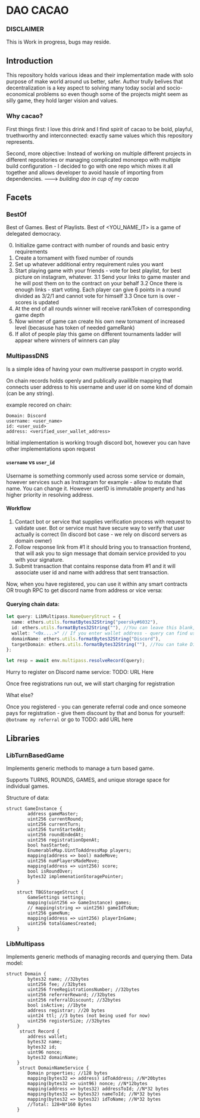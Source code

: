 # DAO CACAO

### DISCLAIMER
This is Work in progress, bugs may reside.

## Introduction

This repository holds various ideas and their implementation made with solo purpose of make world around us better, safer. Author trully belives that decentralization is a key aspect to solving many today social and socio-economical problems so even though some of the projects might seem as silly game, they hold larger vision and values.

### Why cacao?
First things first: I love this drink and I find spirit of cacao to be bold, playful, truethworthy and interconnected: exactly same values which this repository represents.

Second, more objective: Instead of working on multiple different projects in different repositories or managing complicated monorepo with multiple build configuration - I decided to go with one repo which mixes it all together and allows developer to avoid hassle of importing from dependencies.
---> _building dao in cup of my cacao_


## Facets
### BestOf
Best of Games. Best of Playlists. Best of <YOU_NAME_IT> is a game of delegated democracy.

0. Initialize game contract with number of rounds and basic entry requirements
1. Create a tornament with fixed number of rounds
2. Set up whatever additional entry requirement rules you want
3. Start playing game with your friends - vote for best playlist, for best picture on instagram, whatever.
    3.1 Send your links to game master and he will post them on to the contract on your behalf
    3.2 Once there is enough links - start voting. Each player can give 6 points in a round divided as 3/2/1 and cannot vote for himself
    3.3 Once turn is over - scores is updated
4. At the end of all rounds winner will receive rankToken of corresponding game depth
5. Now winner of game can create his own new tornament of increased level (becasuse has token of needed gameRank)
6. If allot of people play this game on different tournaments ladder will appear where winners of winners can play


### MultipassDNS

Is a simple idea of having your own multiverse passport in crypto world.

On chain records holds openly and publically availible mapping that connects user address to his username and user id on some kind of domain (can be any string).

example recored on chain:
```
Domain: Discord
username: <user_name>
id: <user_uuid>
address: <verified_user_wallet_address>
```

Initial implementation is working trough discord bot, however you can have other implementations upon request

#### `username` vs `user_id`
Username is something commonly used across some service or domain, however services such as Instragram for example - allow to mutate that name. You can change it. However userID is immutable property and has higher priority in resolving address.

#### Workflow
1. Contact bot or service that supplies verification process with request to validate user. Bot or service must have secure way to verify that user actually is correct (In discord bot case - we rely on discord servers as domain owner)
2. Follow response link from #1  it should bring you to transaction frontend, that will ask you to sign message that domain service provided to you with your signature.
3. Submit transaction that contains response data from #1 and it will associate user id and name with address that sent transaction.


Now, when you have registered, you can use it within any smart contracts OR trough RPC to get discord name from address or vice versa:

#### Querying chain data:

```ts
let query: LibMultipass.NameQueryStruct = {
  name: ethers.utils.formatBytes32String("peersky#6032"),
  id: ethers.utils.formatBytes32String(""), //You can leave this blank, however unique ID is most reliable way - this is immutable id which discord usually does not display to you, but bots do see it though!
  wallet: "<0x....>" // If you enter wallet address - query can find user name and id by it
  domainName: ethers.utils.formatBytes32String("Discord"),
  targetDomain: ethers.utils.formatBytes32String(""), //You can take Discord user id and find his id in other domain by that
};

let resp = await env.multipass.resolveRecord(query);
```

Hurry to register on Discord name service: TODO: URL Here

Once free registrations run out, we will start charging for registration

What else?

Once you registered - you can generate referral code and once someone pays for registration - give them discount by that and bonus for yourself:
`@botname my referral` or go to TODO: add URL here

## Libraries

### LibTurnBasedGame
Implements generic methods to manage a turn based game.

Supports TURNS, ROUNDS, GAMES, and unique storage space for individual games.

Structure of data:
```solidity
struct GameInstance {
        address gameMaster;
        uint256 currentRound;
        uint256 currentTurn;
        uint256 turnStartedAt;
        uint256 roundEndedAt;
        uint256 registrationOpenAt;
        bool hasStarted;
        EnumerableMap.UintToAddressMap players;
        mapping(address => bool) madeMove;
        uint256 numPlayersMadeMove;
        mapping(address => uint256) score;
        bool isRoundOver;
        bytes32 implemenationStoragePointer;
    }

    struct TBGStorageStruct {
        GameSettings settings;
        mapping(uint256 => GameInstance) games;
        // mapping(string => uint256) gameIdToNum;
        uint256 gameNum;
        mapping(address => uint256) playerInGame;
        uint256 totalGamesCreated;
    }
```

### LibMultipass
Implements generic methods of managing records and querying them. Data model:

```solidity
struct Domain {
        bytes32 name; //32bytes
        uint256 fee; //32bytes
        uint256 freeRegistrationsNumber; //32bytes
        uint256 referrerReward; //32bytes
        uint256 referralDiscount; //32bytes
        bool isActive; //1byte
        address registrar; //20 bytes
        uint24 ttl; //3 bytes (not being used for now)
        uint256 registerSize; //32bytes
    }
     struct Record {
        address wallet;
        bytes32 name;
        bytes32 id;
        uint96 nonce;
        bytes32 domainName;
    }
     struct DomainNameService {
        Domain properties; //128 bytes
        mapping(bytes32 => address) idToAddress; //N*20bytes
        mapping(bytes32 => uint96) nonce; //N*12bytes
        mapping(address => bytes32) addressToId; //N*32 bytes
        mapping(bytes32 => bytes32) nameToId; //N*32 bytes
        mapping(bytes32 => bytes32) idToName; //N*32 bytes
        //Total: 128+N*160 Bytes
    }
```

